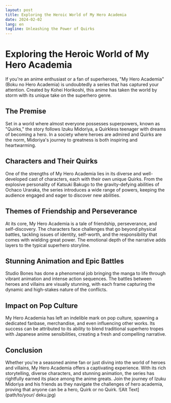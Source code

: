 ```yaml
---
layout: post
title: Exploring the Heroic World of My Hero Academia
date: 2024-02-02
lang: en
tagline: Unleashing the Power of Quirks
---
```


# Exploring the Heroic World of My Hero Academia

If you're an anime enthusiast or a fan of superheroes, "My Hero Academia" (Boku no Hero Academia) is undoubtedly a series that has captured your attention. Created by Kohei Horikoshi, this anime has taken the world by storm with its unique take on the superhero genre.

## The Premise

Set in a world where almost everyone possesses superpowers, known as "Quirks," the story follows Izuku Midoriya, a Quirkless teenager with dreams of becoming a hero. In a society where heroes are admired and Quirks are the norm, Midoriya's journey to greatness is both inspiring and heartwarming.

## Characters and Their Quirks

One of the strengths of My Hero Academia lies in its diverse and well-developed cast of characters, each with their own unique Quirks. From the explosive personality of Katsuki Bakugo to the gravity-defying abilities of Ochaco Uraraka, the series introduces a wide range of powers, keeping the audience engaged and eager to discover new abilities.

## Themes of Friendship and Perseverance

At its core, My Hero Academia is a tale of friendship, perseverance, and self-discovery. The characters face challenges that go beyond physical battles, tackling issues of identity, self-worth, and the responsibility that comes with wielding great power. The emotional depth of the narrative adds layers to the typical superhero storyline.

## Stunning Animation and Epic Battles

Studio Bones has done a phenomenal job bringing the manga to life through vibrant animation and intense action sequences. The battles between heroes and villains are visually stunning, with each frame capturing the dynamic and high-stakes nature of the conflicts.

## Impact on Pop Culture

My Hero Academia has left an indelible mark on pop culture, spawning a dedicated fanbase, merchandise, and even influencing other works. Its success can be attributed to its ability to blend traditional superhero tropes with Japanese anime sensibilities, creating a fresh and compelling narrative.

## Conclusion

Whether you're a seasoned anime fan or just diving into the world of heroes and villains, My Hero Academia offers a captivating experience. With its rich storytelling, diverse characters, and stunning animation, the series has rightfully earned its place among the anime greats. Join the journey of Izuku Midoriya and his friends as they navigate the challenges of hero academia, proving that anyone can be a hero, Quirk or no Quirk.
![Alt Text] (path/to/your/ deku.jpg)
